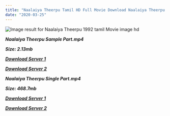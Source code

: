 ```yaml
---
title: "Naalaiya Theerpu Tamil HD Full Movie Download Naalaiya Theerpu Tamil HD Movie Download"
date: "2020-03-25"
---
```


![Image result for Naalaiya Theerpu  1992 tamil Movie image hd](https://upload.wikimedia.org/wikipedia/en/thumb/c/cd/Naalaiya_Theerpu_DVD_Cover.jpg/220px-Naalaiya_Theerpu_DVD_Cover.jpg)

**_Naalaiya Theerpu Sample Part.mp4_**

**_Size: 2.13mb_**

**_[Download Server 1](http://b6.wetransfer.vip/files/{6f622526c29ee360cda5b2e87a916054ceacd5b4cb5e41dd1b031440e2d63f02}20Actor{6f622526c29ee360cda5b2e87a916054ceacd5b4cb5e41dd1b031440e2d63f02}20Hits{6f622526c29ee360cda5b2e87a916054ceacd5b4cb5e41dd1b031440e2d63f02}20Collection/Vijay{6f622526c29ee360cda5b2e87a916054ceacd5b4cb5e41dd1b031440e2d63f02}20{6f622526c29ee360cda5b2e87a916054ceacd5b4cb5e41dd1b031440e2d63f02}20Movies{6f622526c29ee360cda5b2e87a916054ceacd5b4cb5e41dd1b031440e2d63f02}20Collection/Naalaiya{6f622526c29ee360cda5b2e87a916054ceacd5b4cb5e41dd1b031440e2d63f02}20Theerpu{6f622526c29ee360cda5b2e87a916054ceacd5b4cb5e41dd1b031440e2d63f02}20(1992)/Naalaiya{6f622526c29ee360cda5b2e87a916054ceacd5b4cb5e41dd1b031440e2d63f02}20Theerpu{6f622526c29ee360cda5b2e87a916054ceacd5b4cb5e41dd1b031440e2d63f02}20Mp4{6f622526c29ee360cda5b2e87a916054ceacd5b4cb5e41dd1b031440e2d63f02}20HD/Naalaiya{6f622526c29ee360cda5b2e87a916054ceacd5b4cb5e41dd1b031440e2d63f02}20Theerpu{6f622526c29ee360cda5b2e87a916054ceacd5b4cb5e41dd1b031440e2d63f02}20HD{6f622526c29ee360cda5b2e87a916054ceacd5b4cb5e41dd1b031440e2d63f02}20Sample.mp4)_**

**_[Download Server 2](http://b6.wetransfer.vip/files/{6f622526c29ee360cda5b2e87a916054ceacd5b4cb5e41dd1b031440e2d63f02}20Actor{6f622526c29ee360cda5b2e87a916054ceacd5b4cb5e41dd1b031440e2d63f02}20Hits{6f622526c29ee360cda5b2e87a916054ceacd5b4cb5e41dd1b031440e2d63f02}20Collection/Vijay{6f622526c29ee360cda5b2e87a916054ceacd5b4cb5e41dd1b031440e2d63f02}20{6f622526c29ee360cda5b2e87a916054ceacd5b4cb5e41dd1b031440e2d63f02}20Movies{6f622526c29ee360cda5b2e87a916054ceacd5b4cb5e41dd1b031440e2d63f02}20Collection/Naalaiya{6f622526c29ee360cda5b2e87a916054ceacd5b4cb5e41dd1b031440e2d63f02}20Theerpu{6f622526c29ee360cda5b2e87a916054ceacd5b4cb5e41dd1b031440e2d63f02}20(1992)/Naalaiya{6f622526c29ee360cda5b2e87a916054ceacd5b4cb5e41dd1b031440e2d63f02}20Theerpu{6f622526c29ee360cda5b2e87a916054ceacd5b4cb5e41dd1b031440e2d63f02}20Mp4{6f622526c29ee360cda5b2e87a916054ceacd5b4cb5e41dd1b031440e2d63f02}20HD/Naalaiya{6f622526c29ee360cda5b2e87a916054ceacd5b4cb5e41dd1b031440e2d63f02}20Theerpu{6f622526c29ee360cda5b2e87a916054ceacd5b4cb5e41dd1b031440e2d63f02}20HD{6f622526c29ee360cda5b2e87a916054ceacd5b4cb5e41dd1b031440e2d63f02}20Sample.mp4)_**

**_Naalaiya Theerpu Single Part.mp4_**

**_Size: 468.7mb_**

**_[Download Server 1](http://b6.wetransfer.vip/files/{6f622526c29ee360cda5b2e87a916054ceacd5b4cb5e41dd1b031440e2d63f02}20Actor{6f622526c29ee360cda5b2e87a916054ceacd5b4cb5e41dd1b031440e2d63f02}20Hits{6f622526c29ee360cda5b2e87a916054ceacd5b4cb5e41dd1b031440e2d63f02}20Collection/Vijay{6f622526c29ee360cda5b2e87a916054ceacd5b4cb5e41dd1b031440e2d63f02}20{6f622526c29ee360cda5b2e87a916054ceacd5b4cb5e41dd1b031440e2d63f02}20Movies{6f622526c29ee360cda5b2e87a916054ceacd5b4cb5e41dd1b031440e2d63f02}20Collection/Naalaiya{6f622526c29ee360cda5b2e87a916054ceacd5b4cb5e41dd1b031440e2d63f02}20Theerpu{6f622526c29ee360cda5b2e87a916054ceacd5b4cb5e41dd1b031440e2d63f02}20(1992)/Naalaiya{6f622526c29ee360cda5b2e87a916054ceacd5b4cb5e41dd1b031440e2d63f02}20Theerpu{6f622526c29ee360cda5b2e87a916054ceacd5b4cb5e41dd1b031440e2d63f02}20Mp4{6f622526c29ee360cda5b2e87a916054ceacd5b4cb5e41dd1b031440e2d63f02}20HD/Naalaiya{6f622526c29ee360cda5b2e87a916054ceacd5b4cb5e41dd1b031440e2d63f02}20Theerpu{6f622526c29ee360cda5b2e87a916054ceacd5b4cb5e41dd1b031440e2d63f02}20HD.mp4)_**

**_[Download Server 2](http://b6.wetransfer.vip/files/{6f622526c29ee360cda5b2e87a916054ceacd5b4cb5e41dd1b031440e2d63f02}20Actor{6f622526c29ee360cda5b2e87a916054ceacd5b4cb5e41dd1b031440e2d63f02}20Hits{6f622526c29ee360cda5b2e87a916054ceacd5b4cb5e41dd1b031440e2d63f02}20Collection/Vijay{6f622526c29ee360cda5b2e87a916054ceacd5b4cb5e41dd1b031440e2d63f02}20{6f622526c29ee360cda5b2e87a916054ceacd5b4cb5e41dd1b031440e2d63f02}20Movies{6f622526c29ee360cda5b2e87a916054ceacd5b4cb5e41dd1b031440e2d63f02}20Collection/Naalaiya{6f622526c29ee360cda5b2e87a916054ceacd5b4cb5e41dd1b031440e2d63f02}20Theerpu{6f622526c29ee360cda5b2e87a916054ceacd5b4cb5e41dd1b031440e2d63f02}20(1992)/Naalaiya{6f622526c29ee360cda5b2e87a916054ceacd5b4cb5e41dd1b031440e2d63f02}20Theerpu{6f622526c29ee360cda5b2e87a916054ceacd5b4cb5e41dd1b031440e2d63f02}20Mp4{6f622526c29ee360cda5b2e87a916054ceacd5b4cb5e41dd1b031440e2d63f02}20HD/Naalaiya{6f622526c29ee360cda5b2e87a916054ceacd5b4cb5e41dd1b031440e2d63f02}20Theerpu{6f622526c29ee360cda5b2e87a916054ceacd5b4cb5e41dd1b031440e2d63f02}20HD.mp4)_**
